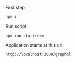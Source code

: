 First step

```bash
npm i
```

Run script 

```
npm run start:dev
```

Application starts at this url:

```
http://localhost:3000/graphql
```
